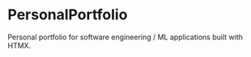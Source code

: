 # PersonalPortfolio
Personal portfolio for software engineering / ML applications built with HTMX. 
